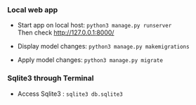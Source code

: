 ### Local web app
* Start app on local host: `python3 manage.py runserver`  
  Then check http://127.0.0.1:8000/

* Display model changes: `python3 manage.py makemigrations`
* Apply model changes: `python3 manage.py migrate`



### Sqlite3 through Terminal
* Access Sqlite3 : `sqlite3 db.sqlite3`  
